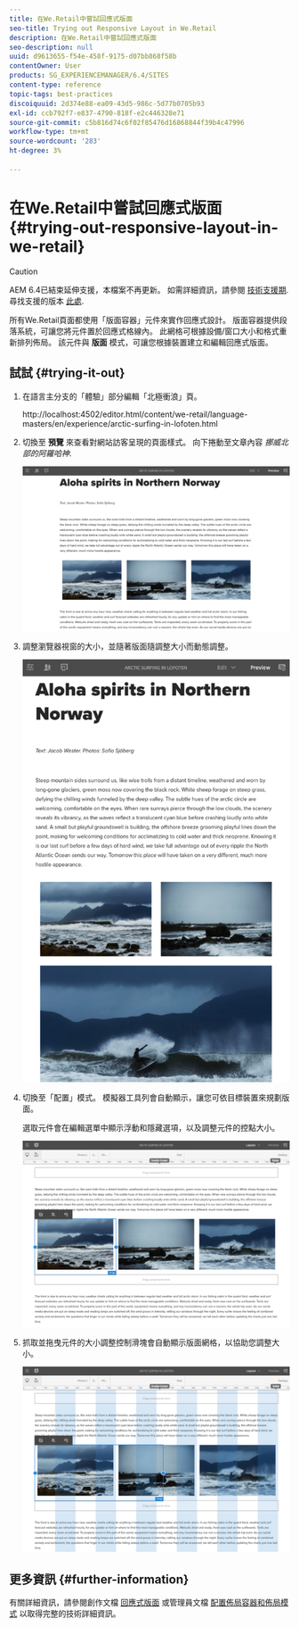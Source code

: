 ```yaml
---
title: 在We.Retail中嘗試回應式版面
seo-title: Trying out Responsive Layout in We.Retail
description: 在We.Retail中嘗試回應式版面
seo-description: null
uuid: d9613655-f54e-458f-9175-d07bb868f58b
contentOwner: User
products: SG_EXPERIENCEMANAGER/6.4/SITES
content-type: reference
topic-tags: best-practices
discoiquuid: 2d374e88-ea09-43d5-986c-5d77b0705b93
exl-id: ccb792f7-e837-4790-818f-e2c446328e71
source-git-commit: c5b816d74c6f02f85476d16868844f39b4c47996
workflow-type: tm+mt
source-wordcount: '283'
ht-degree: 3%

---
```


# 在We.Retail中嘗試回應式版面{#trying-out-responsive-layout-in-we-retail}

>[!CAUTION]
>
>AEM 6.4已結束延伸支援，本檔案不再更新。 如需詳細資訊，請參閱 [技術支援期](https://helpx.adobe.com//tw/support/programs/eol-matrix.html). 尋找支援的版本 [此處](https://experienceleague.adobe.com/docs/).

所有We.Retail頁面都使用「版面容器」元件來實作回應式設計。 版面容器提供段落系統，可讓您將元件置於回應式格線內。 此網格可根據設備/窗口大小和格式重新排列佈局。 該元件與 **版面** 模式，可讓您根據裝置建立和編輯回應式版面。

## 試試 {#trying-it-out}

1. 在語言主分支的「體驗」部分編輯「北極衝浪」頁。

   http://localhost:4502/editor.html/content/we-retail/language-masters/en/experience/arctic-surfing-in-lofoten.html

1. 切換至 **預覽** 來查看對網站訪客呈現的頁面樣式。 向下捲動至文章內容 *挪威北部的阿羅哈神*.

   ![chlimage_1-178](assets/chlimage_1-178.png)

1. 調整瀏覽器視窗的大小，並隨著版面隨調整大小而動態調整。

   ![chlimage_1-179](assets/chlimage_1-179.png)

1. 切換至「配置」模式。 模擬器工具列會自動顯示，讓您可依目標裝置來規劃版面。

   選取元件會在編輯選單中顯示浮動和隱藏選項，以及調整元件的控點大小。

   ![chlimage_1-180](assets/chlimage_1-180.png)

1. 抓取並拖曳元件的大小調整控制滑塊會自動顯示版面網格，以協助您調整大小。

   ![chlimage_1-181](assets/chlimage_1-181.png)

## 更多資訊 {#further-information}

有關詳細資訊，請參閱創作文檔 [回應式版面](/help/sites-authoring/responsive-layout.md) 或管理員文檔 [配置佈局容器和佈局模式](/help/sites-administering/configuring-responsive-layout.md) 以取得完整的技術詳細資訊。

